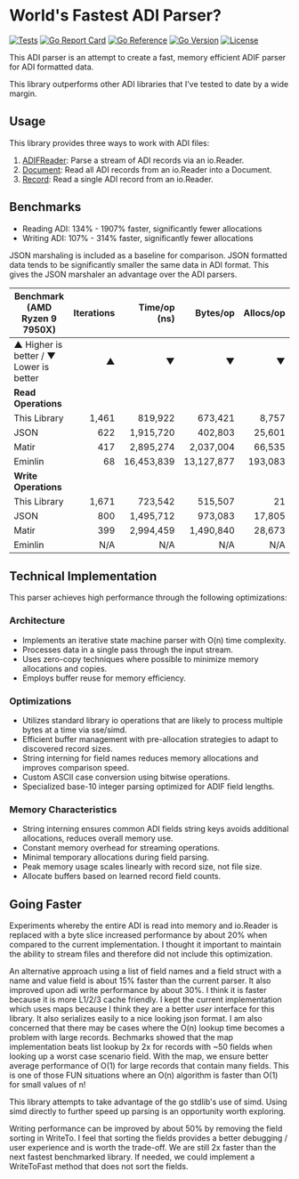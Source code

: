 # World's Fastest ADI Parser?

[![Tests](https://github.com/hamradiolog-net/adif/actions/workflows/test.yml/badge.svg)](https://github.com/hamradiolog-net/adif/actions/workflows/test.yml)
[![Go Report Card](https://goreportcard.com/badge/github.com/hamradiolog-net/adif)](https://goreportcard.com/report/github.com/hamradiolog-net/adif)
[![Go Reference](https://pkg.go.dev/badge/github.com/hamradiolog-net/adif.svg)](https://pkg.go.dev/github.com/hamradiolog-net/adif)
[![Go Version](https://img.shields.io/github/go-mod/go-version/hamradiolog-net/adif)](https://github.com/hamradiolog-net/adif/blob/main/go.mod)
[![License](https://img.shields.io/github/license/hamradiolog-net/adif)](https://github.com/hamradiolog-net/adif/blob/main/LICENSE)

This ADI parser is an attempt to create a fast, memory efficient ADIF parser for ADI formatted data.

This library outperforms other ADI libraries that I've tested to date by a wide margin.

## Usage

This library provides three ways to work with ADI files:

1) [ADIFReader](./examples/adireader_test.go): Parse a stream of ADI records via an io.Reader.
2) [Document](./examples/document_test.go): Read all ADI records from an io.Reader into a Document.
3) [Record](./examples/record_test.go): Read a single ADI record from an io.Reader.

## Benchmarks

- Reading ADI: 134% - 1907% faster, significantly fewer allocations
- Writing ADI: 107% -  314% faster, significantly fewer allocations

JSON marshaling is included as a baseline for comparison.
JSON formatted data tends to be significantly smaller the same data in ADI format.
This gives the JSON marshaler an advantage over the ADI parsers.

| Benchmark  (AMD Ryzen 9 7950X)             | Iterations | Time/op (ns) | Bytes/op    | Allocs/op |
|--------------------------------------------|----------:|-------------:|------------:|-----------:|
| ▲ Higher is better / ▼ Lower is better     |         ▲ |            ▼ |           ▼ |          ▼ |
| **Read Operations**                        |           |              |             |            |
| This Library                               |     1,461 |      819,922 |     673,421 |      8,757 |
| JSON                                       |       622 |    1,915,720 |     402,803 |     25,601 |
| Matir                                      |       417 |    2,895,274 |   2,037,004 |     66,535 |
| Eminlin                                    |        68 |   16,453,839 |  13,127,877 |    193,083 |
| **Write Operations**                       |           |              |             |            |
| This Library                               |     1,671 |      723,542 |     515,507 |         21 |
| JSON                                       |       800 |    1,495,712 |     973,083 |     17,805 |
| Matir                                      |       399 |    2,994,459 |   1,490,840 |     28,673 |
| Eminlin                                    |       N/A |          N/A |         N/A |        N/A |

## Technical Implementation

This parser achieves high performance through the following optimizations:

### Architecture

- Implements an iterative state machine parser with O(n) time complexity.
- Processes data in a single pass through the input stream.
- Uses zero-copy techniques where possible to minimize memory allocations and copies.
- Employs buffer reuse for memory efficiency.

### Optimizations

- Utilizes standard library io operations that are likely to process multiple bytes at a time via sse/simd.
- Efficient buffer management with pre-allocation strategies to adapt to discovered record sizes.
- String interning for field names reduces memory allocations and improves comparison speed.
- Custom ASCII case conversion using bitwise operations.
- Specialized base-10 integer parsing optimized for ADIF field lengths.

### Memory Characteristics

- String interning ensures common ADI fields string keys avoids additional allocations, reduces overall memory use.
- Constant memory overhead for streaming operations.
- Minimal temporary allocations during field parsing.
- Peak memory usage scales linearly with record size, not file size.
- Allocate buffers based on learned record field counts.

## Going Faster

Experiments whereby the entire ADI is read into memory and io.Reader is replaced with a byte slice increased performance by about 20% when compared to the current implementation.
I thought it important to maintain the ability to stream files and therefore did not include this optimization.

An alternative approach using a list of field names and a field struct with a name and value field is about 15% faster than the current parser.
It also improved upon adi write performance by about 30%.
I think it is faster because it is more L1/2/3 cache friendly.
I kept the current implementation which uses maps because I think they are a better _user_ interface for this library.
It also serializes easily to a nice looking json format.
I am also concerned that there may be cases where the O(n) lookup time becomes a problem with large records.
Bechmarks showed that the map implementation beats list lookup by 2x for records with ~50 fields when looking up a worst case scenario field.
With the map, we ensure better average performance of O(1) for large records that contain many fields.
This is one of those FUN situations where an O(n) algorithm is faster than O(1) for small values of n!

This library attempts to take advantage of the go stdlib's use of simd.
Using simd directly to further speed up parsing is an opportunity worth exploring.

Writing performance can be improved by about 50% by removing the field sorting in WriteTo.
I feel that sorting the fields provides a better debugging / user experience and is worth the trade-off.
We are still 2x faster than the next fastest benchmarked library.
If needed, we could implement a WriteToFast method that does not sort the fields.
